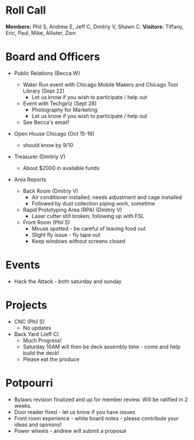 Roll Call
=========
**Members:** Phil S, Andrew E, Jeff C, Dmitriy V, Shawn C. 
**Visitors:** Tiffany, Eric, Paul, Mike, Allister, Zion

Board and Officers
==================
- Public Relations (Becca W)
  - Water Run event with Chicago Mobile Makers and Chicago Tool Library (Sept 22)
    - Let us know if you wish to participate / help out
  - Event with Techgirlz (Sept 28)
    - Photography for Marketing
    - Let us know if you wish to participate / help out
  - See Becca's email!
- Open House Chicago (Oct 15-16)
  - should know by 9/10
  
- Treasurer (Dmitriy V)
  - About $2000 in available funds

- Area Reports
  - Back Room (Dmitriy V)
    - Air conditioner installed; needs adjustment and cage installed
    - Followed by dust collection piping work, sometime
  - Rapid Prototyping Area (RPA) (Dmitriy V)
    - Laser cutter still broken; following up with FSL
  - Front Room (Phil S)
    - Mouse spotted - be careful of leaving food out
    - Slight fly issue - fly tape out
    - Keep windows without screens closed
    
Events
======
- Hack the Attack - both saturday and sunday

Projects
========
- CNC (Phil S)
  - No updates
- Back Yard (Jeff C)
  - Much Progress!
  - Saturday 10AM will then be deck assembly time - come and help build the deck!
  - Please eat the produce

Potpourri
=========
-  Bylaws revision finalized and up for member review. Will be ratified in 2 weeks.
-  Door reader fixed - let us know if you have issues
-  Front room experience - white board notes - please contribute your ideas and opinions!
-  Power wheels - andrew will submit a proposal
